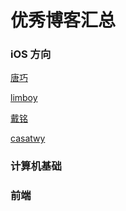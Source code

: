# 优秀博客汇总
### iOS 方向

[唐巧](https://blog.devtang.com/)

[limboy](https://limboy.me/)

[戴铭](https://ming1016.github.io/)

[casatwy](https://casatwy.com/)

### 计算机基础

### 前端

